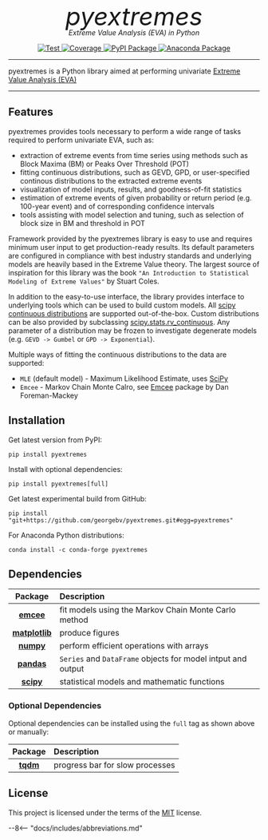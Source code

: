 <p align="center" style="font-size:50px; margin:-20px 10px -20px 10px">
    <em>pyextremes</em>
</p>
<p align="center">
    <em>Extreme Value Analysis (EVA) in Python</em>
</p>
<p align="center">
<a href="https://github.com/georgebv/pyextremes/actions/workflows/test.yml" target="_blank">
    <img src="https://github.com/georgebv/pyextremes/actions/workflows/test.yml/badge.svg?event=pull_request" alt="Test">
</a>
<a href="https://codecov.io/gh/georgebv/pyextremes" target="_blank">
    <img src="https://codecov.io/gh/georgebv/pyextremes/branch/master/graph/badge.svg" alt="Coverage">
</a>
<a href="https://pypi.org/project/pyextremes" target="_blank">
    <img src="https://badge.fury.io/py/pyextremes.svg" alt="PyPI Package">
</a>
<a href="https://anaconda.org/conda-forge/pyextremes" target="_blank">
    <img src="https://img.shields.io/conda/vn/conda-forge/pyextremes.svg" alt="Anaconda Package">
</a>
</p>

---

pyextremes is a Python library aimed at performing univariate
[Extreme Value Analysis (EVA)](https://en.wikipedia.org/wiki/Extreme_value_theory)

---

## Features

pyextremes provides tools necessary to perform a wide range of tasks required to
perform univariate EVA, such as:

- extraction of extreme events from time series using methods such as
  Block Maxima (BM) or Peaks Over Threshold (POT)
- fitting continuous distributions, such as GEVD, GPD, or user-specified
  continous distributions to the extracted extreme events
- visualization of model inputs, results, and goodness-of-fit statistics
- estimation of extreme events of given probability or return period
  (e.g. 100-year event) and of corresponding confidence intervals
- tools assisting with model selection and tuning, such as selection of
  block size in BM and threshold in POT

Framework provided by the pyextremes library is easy to use and requires
minimum user input to get production-ready results.
Its default parameters are configured in compliance with best industry standards
and underlying models are heavily based in the Extreme Value theory.
The largest source of inspiration for this library was the book
`"An Introduction to Statistical Modeling of Extreme Values"` by Stuart Coles.

In addition to the easy-to-use interface, the library provides interface to
underlying tools which can be used to build custom models.
All [scipy continuous distributions](https://docs.scipy.org/doc/scipy/reference/stats.html#continuous-distributions)
are supported out-of-the-box.
Custom distributions can be also provided by subclassing
[scipy.stats.rv_continuous](https://docs.scipy.org/doc/scipy/reference/generated/scipy.stats.rv_continuous.html).
Any parameter of a distribution may be frozen to investigate degenerate models
(e.g. `GEVD -> Gumbel` or `GPD -> Exponential`).

Multiple ways of fitting the continuous distributions to the data are supported:

- `MLE` (default model) - Maximum Likelihood Estimate, uses [SciPy](https://www.scipy.org)
- `Emcee` - Markov Chain Monte Calro, see [Emcee](https://emcee.readthedocs.io/en/stable/)
  package by Dan Foreman-Mackey

## Installation

Get latest version from PyPI:

```shell
pip install pyextremes
```

Install with optional dependencies:

```shell
pip install pyextremes[full]
```

Get latest experimental build from GitHub:

```shell
pip install "git+https://github.com/georgebv/pyextremes.git#egg=pyextremes"
```

For Anaconda Python distributions:

```shell
conda install -c conda-forge pyextremes
```

## Dependencies

|                  Package                   | Description                                                  |
| :----------------------------------------: | :----------------------------------------------------------- |
| [**emcee**](https://emcee.readthedocs.io/) | fit models using the Markov Chain Monte Carlo method         |
| [**matplotlib**](https://matplotlib.org/)  | produce figures                                              |
|      [**numpy**](https://numpy.org/)       | perform efficient operations with arrays                     |
|  [**pandas**](https://pandas.pydata.org/)  | `Series` and `DataFrame` objects for model intput and output |
|    [**scipy**](https://www.scipy.org/)     | statistical models and mathematic functions                  |

### Optional Dependencies

Optional dependencies can be installed using the `full` tag as shown above or manually:

|                 Package                  | Description                     |
| :--------------------------------------: | :------------------------------ |
| [**tqdm**](https://github.com/tqdm/tqdm) | progress bar for slow processes |

## License

This project is licensed under the terms of the
[MIT](https://opensource.org/licenses/MIT) license.

--8<-- "docs/includes/abbreviations.md"
